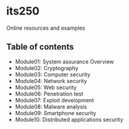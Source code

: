 # its250
Online resources and examples

## Table of contents
* Module01: System assurance Overview
* Module02: Cryptography
* Module03: Computer security
* Module04: Network security
* Module05: Web security
* Module06: Penetration test
* Module07: Exploit development
* Module08: Malware analysis
* Module09: Smartphone security
* Module10: Distributed applications security
